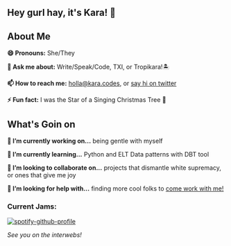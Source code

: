 ## Hey gurl hay, it's Kara! 👋

## About Me

**😄 Pronouns:** She/They

**💬 Ask me about:** Write/Speak/Code, TXI, or Tropikara!🏝

**📫 How to reach me:** holla@kara.codes, or [say hi on twitter](https://twitter.com/KaraAJC)

**⚡ Fun fact:** I was the Star of a Singing Christmas Tree 🌟

## What's Goin on

**🔭 I’m currently working on...** being gentle with myself

**🌱 I’m currently learning...** Python and ELT Data patterns with DBT tool

**👯 I’m looking to collaborate on...** projects that dismantle white supremacy, or ones that give me joy

**🤔 I’m looking for help with...** finding more cool folks to [come work with me!](https://jobs.lever.co/txidigital?lever-via=0mZDFctS_A)

### Current Jams:
[![spotify-github-profile](https://spotify-github-profile.vercel.app/api/view?uid=karaajc&cover_image=true&theme=default)](https://spotify-github-profile.vercel.app/api/view?uid=karaajc&redirect=true)

*See you on the interwebs!*
